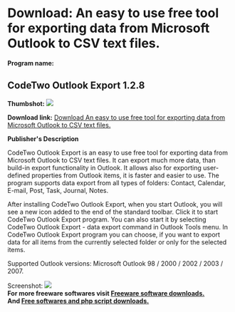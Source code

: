 # Download: An easy to use free tool for exporting data from Microsoft Outlook to CSV text files.

**Program name:**

## CodeTwo Outlook Export 1.2.8

  
**Thumbshot:** ![](http://www.freewarefiles.com/screenshot/c2outlookexp_md.gif)   
  
**Download link:** [Download An easy to use free tool for exporting data from Microsoft Outlook to CSV text files.](http://freesoftwares.boysofts.com/CodeTwo-Outlook-Export_program_34576.html)  
  


**Publisher's Description**  
  


CodeTwo Outlook Export is an easy to use free tool for exporting data from Microsoft Outlook to CSV text files. It can export much more data, than build-in export functionality in Outlook. It allows also for exporting user-defined properties from Outlook items, it is faster and easier to use. The program supports data export from all types of folders: Contact, Calendar, E-mail, Post, Task, Journal, Notes. 

After installing CodeTwo Outlook Export, when you start Outlook, you will see a new icon added to the end of the standard toolbar. Click it to start CodeTwo Outlook Export program. You can also start it by selecting CodeTwo Outlook Export - data export command in Outlook Tools menu. In CodeTwo Outlook Export program you can choose, if you want to export data for all items from the currently selected folder or only for the selected items.

Supported Outlook versions: Microsoft Outlook 98 / 2000 / 2002 / 2003 / 2007. 

  
  
Screenshot: ![](http://www.freewarefiles.com/screenshot/c2outlookexp.gif)   
**For more freeware softwares visit [Freeware software downloads.](http://freesoftwares.boysofts.com/)**   
**And [Free softwares and php script downloads.](http://www.boysofts.com/)**
